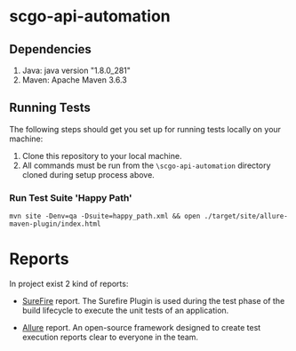 # scgo-api-automation

## Dependencies
1. Java: 	java version "1.8.0_281"
2. Maven: 	Apache Maven 3.6.3  

## Running Tests
The following steps should get you set up for running tests locally on your machine:

1. Clone this repository to your local machine.<br/>
2. All commands must be run from the `\scgo-api-automation` directory cloned during setup process above.<br/>


### Run Test Suite 'Happy Path'
`mvn site -Denv=qa -Dsuite=happy_path.xml && open ./target/site/allure-maven-plugin/index.html`<br>

# Reports
In project exist 2 kind of reports:

- [SureFire](http://maven.apache.org/surefire/maven-surefire-plugin/) report. The Surefire Plugin is used during the test phase of the build lifecycle to execute the unit tests of an application.

- [Allure](http://allure.qatools.ru/) report. An open-source framework designed to create test execution reports clear to everyone in the team.
